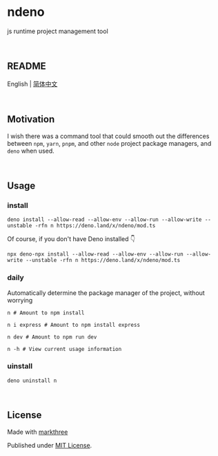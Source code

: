 # ndeno

js runtime project management tool

<br />

## README

English | [简体中文](./README_CN.md)

<br />

## Motivation

I wish there was a command tool that could smooth out the differences between `npm`, `yarn`, `pnpm`, and other `node` project package managers, and `deno` when used.

<br />

## Usage

### install

```shell
deno install --allow-read --allow-env --allow-run --allow-write --unstable -rfn n https://deno.land/x/ndeno/mod.ts
```

Of course, if you don't have Deno installed 👇

```shell
npx deno-npx install --allow-read --allow-env --allow-run --allow-write --unstable -rfn n https://deno.land/x/ndeno/mod.ts
```

### daily

Automatically determine the package manager of the project, without worrying

```shell
n # Amount to npm install
```

```shell
n i express # Amount to npm install express
```

```shell
n dev # Amount to npm run dev
```

```shell
n -h # View current usage information
```

### uinstall

```shell
deno uninstall n
```

<br />

## License

Made with [markthree](https://github.com/markthree)

Published under [MIT License](./LICENSE).
